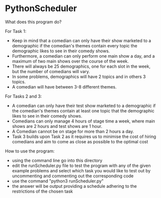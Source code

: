 # PythonScheduler

What does this program do?

For Task 1:
- Keep in mind that a comedian can only have their show marketed to a demographic if the comedian's themes contain every topic the demographic likes to see in their comedy shows.
- Furthermore, a comedian can only perform one main show a day, and a maximum of two main shows over the course of the week.
- There will always be 25 demographics, one for each slot in the week, but the number of comedians will vary.
- In some problems, demographics will have 2 topics and in others 3 topics.
- A comedian will have between 3-8 different themes.

For Tasks 2 and 3:
- A comedian can only have their test show marketed to a demographic if the comedian's themes contain at least one topic that the demographic likes to see in their comedy shows.
- Comedians can only manage 4 hours of stage time a week, where main shows are 2 hours and test shows are 1 hour.
- A Comedian cannot be on stage for more than 2 hours a day.
- Task 3 builds upon Task 2 as it requires us to minimise the cost of hiring comedians and aim to come as close as possible to the optimal cost

How to use the program:
- using the command line go into this directory
- edit the runScheduler.py file to test the program with any of the given example problems and select which task you would like to test out by uncommenting and commenting out the corresponding code
- use the command "python3 runScheduler.py"
- the answer will be output providing a schedule adhering to the restrictions of the chosen task

